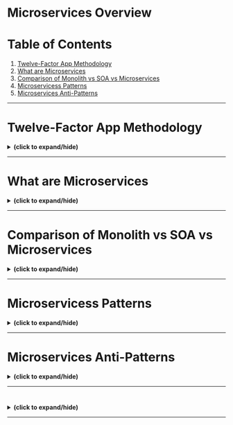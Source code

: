 # Microservices Overview

# Table of Contents
1. [Twelve-Factor App Methodology](#twelve_factor)
2. [What are Microservices](#what_are_microservices)
3. [Comparison of Monolith vs SOA vs Microservices](#comparison)
4. [Microservicess Patterns](#microservices_patterns)
5. [Microservices Anti-Patterns](#microservices_anti_patterns)

---

<a id="twelve_factor"></a>
# Twelve-Factor App Methodology
<details close>
<summary><b>(click to expand/hide)</b></summary>
<!-- MarkdownTOC -->



<!-- /MarkdownTOC -->
</details>

---

<a id="what_are_microservices"></a>
# What are Microservices
<details close>
<summary><b>(click to expand/hide)</b></summary>
<!-- MarkdownTOC -->



<!-- /MarkdownTOC -->
</details>

---

<a id="comparison"></a>
# Comparison of Monolith vs SOA vs Microservices
<details close>
<summary><b>(click to expand/hide)</b></summary>
<!-- MarkdownTOC -->



<!-- /MarkdownTOC -->
</details>

---

<a id="microservices_patterns"></a>
# Microservicess Patterns
<details close>
<summary><b>(click to expand/hide)</b></summary>
<!-- MarkdownTOC -->



<!-- /MarkdownTOC -->
</details>

---

<a id="microservices_anti_patterns"></a>
# Microservices Anti-Patterns
<details close>
<summary><b>(click to expand/hide)</b></summary>
<!-- MarkdownTOC -->



<!-- /MarkdownTOC -->
</details>

---

<a id="binary"></a>
# 
<details close>
<summary><b>(click to expand/hide)</b></summary>
<!-- MarkdownTOC -->



<!-- /MarkdownTOC -->
</details>

---

